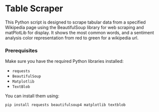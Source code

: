 # Table Scraper

This Python script is designed to scrape tabular data from a specified Wikipedia page using the BeautifulSoup library for web scraping and matPlotLib for display.
It shows the most common words, and a sentiment analysis color representation from red to green for a wikipedia url.

### Prerequisites

Make sure you have the required Python libraries installed:

- `requests`
- `BeautifulSoup`
- `Matplotlib`
- `TextBlob`

You can install them using:

```bash
pip install requests beautifulsoup4 matplotlib textblob

